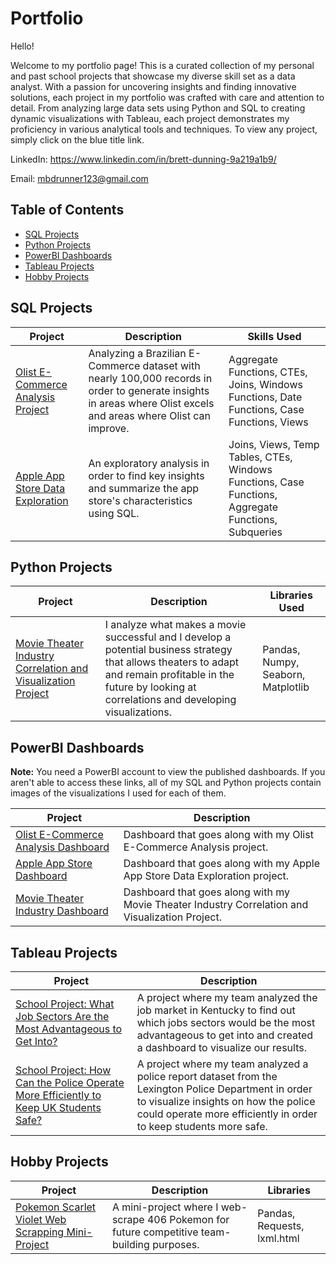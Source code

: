 # Portfolio
Hello!

Welcome to my portfolio page! This is a curated collection of my personal and past school projects that showcase my diverse skill set as a data analyst. With a passion for uncovering insights and finding innovative solutions, each project in my portfolio was crafted with care and attention to detail. From analyzing large data sets using Python and SQL to creating dynamic visualizations with Tableau, each project demonstrates my proficiency in various analytical tools and techniques. To view any project, simply click on the blue title link.

LinkedIn:  https://www.linkedin.com/in/brett-dunning-9a219a1b9/

Email:  mbdrunner123@gmail.com

## Table of Contents
* [SQL Projects](#sql-projects)
* [Python Projects](#python-projects)
* [PowerBI Dashboards](#powerbi-dashboards)
* [Tableau Projects](#tableau-projects)
* [Hobby Projects](#hobby-projects)

## SQL Projects

| Project                           | Description                                                                                                                                                                    | Skills Used                                                                                          |
|-----------------------------------|--------------------------------------------------------------------------------------------------------------------------------------------------------------------------------|-----------------------------------------------------------------------------------------------------|
| [Olist E-Commerce Analysis Project](https://github.com/Bdunning6/Olist-E-Commerce-Analysis/blob/main/README.md) | Analyzing a Brazilian E-Commerce dataset with nearly 100,000 records in order to generate insights in areas where Olist excels and areas where Olist can improve. | Aggregate Functions, CTEs, Joins, Windows Functions, Date Functions, Case Functions, Views          |
| [Apple App Store Data Exploration](https://github.com/Bdunning6/Apple-Store-SQL-Project)  | An exploratory analysis in order to find key insights and summarize the app store's characteristics using SQL. | Joins, Views, Temp Tables, CTEs, Windows Functions, Case Functions, Aggregate Functions, Subqueries |

## Python Projects

| Project                                                      | Description                                                                                                                                                                                                           | Libraries Used              |
|--------------------------------------------------------------|-----------------------------------------------------------------------------------------------------------------------------------------------------------------------------------------------------------------------|------------------------------------|
| [Movie Theater Industry Correlation and Visualization Project](https://github.com/Bdunning6/Movie-Theater-Industry-Correlation-Project/blob/main/README.md) |  I analyze what makes a movie successful and I develop a potential business strategy that allows theaters to adapt and remain profitable in the future by looking at correlations and developing visualizations. | Pandas, Numpy, Seaborn, Matplotlib |

## PowerBI Dashboards

**Note:** You need a PowerBI account to view the published dashboards. If you aren't able to access these links, all of my SQL and Python projects contain images of the visualizations I used for each of them.

| Project                             | Description                                                                                     |
|-------------------------------------|-------------------------------------------------------------------------------------------------|
| [Olist E-Commerce Analysis Dashboard](https://app.powerbi.com/groups/ec280147-b21d-47d5-9dd9-0c3563bbde5c/reports/5ded60d6-8e8e-48f8-bcf0-d0f2f9f691b0/ReportSection) | Dashboard that goes along with my Olist E-Commerce Analysis project.                            |
| [Apple App Store Dashboard](https://app.powerbi.com/groups/ec280147-b21d-47d5-9dd9-0c3563bbde5c/reports/92904175-7424-4a6f-9bb7-32ff14232be0/ReportSection4244f44c6002829d939d)           | Dashboard that goes along with my Apple App Store Data Exploration project.                     |
| [Movie Theater Industry Dashboard](https://app.powerbi.com/groups/ec280147-b21d-47d5-9dd9-0c3563bbde5c/reports/a3916d0d-f959-48b7-b705-ee540e3a6503/ReportSectionfa07a910c3440ee5ba06)    | Dashboard that goes along with my Movie Theater Industry Correlation and Visualization Project. |

## Tableau Projects

| Project                                                                                                                                                                                                            | Description                                                                                                                                                                                                  |
|--------------------------------------------------------------------------------------------------------------------------------------------------------------------------------------------------------------------|--------------------------------------------------------------------------------------------------------------------------------------------------------------------------------------------------------------|
| [School Project: What Job Sectors Are the Most Advantageous to Get Into?]( https://public.tableau.com/app/profile/brett.a.dunning/viz/AN450GProjectTableauTeam6/HighestSalaryDashboard)                            | A project where my team analyzed the job market in Kentucky to find out which jobs sectors would be the most advantageous to get into and created a dashboard to visualize our results.                                                                     |
| [School Project: How Can the Police Operate More Efficiently to Keep UK Students Safe?](https://public.tableau.com/app/profile/brett.a.dunning/viz/Case2VisualAnalysisTeam6BrettDunningandJospehMedley/Dashboard1) | A project where my team analyzed a police report dataset from the Lexington Police Department in order to visualize insights on how the police could operate more efficiently in order to keep students more safe. |

## Hobby Projects

| Project                                       | Description                                                                                                                               | Libraries |
|-----------------------------------------------|-------------------------------------------------------------------------------------------------------------------------------------------|-----------|
| [Pokemon Scarlet Violet Web Scrapping Mini-Project](https://github.com/Bdunning6/Pokemon-SV-Mini-Web-Scrapping-Project/blob/main/README.md)  | A mini-project where I web-scrape 406 Pokemon for future competitive team-building purposes.  | Pandas, Requests, lxml.html          |
